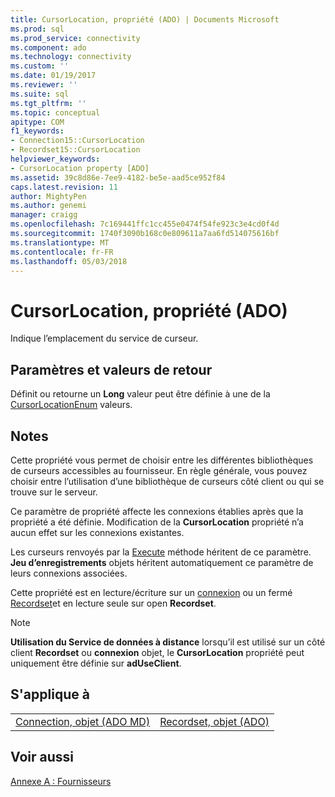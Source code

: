 ```yaml
---
title: CursorLocation, propriété (ADO) | Documents Microsoft
ms.prod: sql
ms.prod_service: connectivity
ms.component: ado
ms.technology: connectivity
ms.custom: ''
ms.date: 01/19/2017
ms.reviewer: ''
ms.suite: sql
ms.tgt_pltfrm: ''
ms.topic: conceptual
apitype: COM
f1_keywords:
- Connection15::CursorLocation
- Recordset15::CursorLocation
helpviewer_keywords:
- CursorLocation property [ADO]
ms.assetid: 39c8d86e-7ee9-4182-be5e-aad5ce952f84
caps.latest.revision: 11
author: MightyPen
ms.author: genemi
manager: craigg
ms.openlocfilehash: 7c169441ffc1cc455e0474f54fe923c3e4cd0f4d
ms.sourcegitcommit: 1740f3090b168c0e809611a7aa6fd514075616bf
ms.translationtype: MT
ms.contentlocale: fr-FR
ms.lasthandoff: 05/03/2018
---
```

# <a name="cursorlocation-property-ado"></a>CursorLocation, propriété (ADO)
Indique l’emplacement du service de curseur.  
  
## <a name="settings-and-return-values"></a>Paramètres et valeurs de retour  
 Définit ou retourne un **Long** valeur peut être définie à une de la [CursorLocationEnum](../../../ado/reference/ado-api/cursorlocationenum.md) valeurs.  
  
## <a name="remarks"></a>Notes  
 Cette propriété vous permet de choisir entre les différentes bibliothèques de curseurs accessibles au fournisseur. En règle générale, vous pouvez choisir entre l’utilisation d’une bibliothèque de curseurs côté client ou qui se trouve sur le serveur.  
  
 Ce paramètre de propriété affecte les connexions établies après que la propriété a été définie. Modification de la **CursorLocation** propriété n’a aucun effet sur les connexions existantes.  
  
 Les curseurs renvoyés par la [Execute](../../../ado/reference/ado-api/execute-method-ado-connection.md) méthode héritent de ce paramètre. **Jeu d’enregistrements** objets héritent automatiquement ce paramètre de leurs connexions associées.  
  
 Cette propriété est en lecture/écriture sur un [connexion](../../../ado/reference/ado-api/connection-object-ado.md) ou un fermé [Recordset](../../../ado/reference/ado-api/recordset-object-ado.md)et en lecture seule sur open **Recordset**.  
  
> [!NOTE]
>  **Utilisation du Service de données à distance** lorsqu’il est utilisé sur un côté client **Recordset** ou **connexion** objet, le **CursorLocation** propriété peut uniquement être définie sur **adUseClient**.  
  
## <a name="applies-to"></a>S'applique à  
  
|||  
|-|-|  
|[Connection, objet (ADO MD)](../../../ado/reference/ado-api/connection-object-ado.md)|[Recordset, objet (ADO)](../../../ado/reference/ado-api/recordset-object-ado.md)|  
  
## <a name="see-also"></a>Voir aussi  
 [Annexe A : Fournisseurs](../../../ado/guide/appendixes/appendix-a-providers.md)
